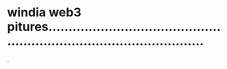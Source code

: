 # windia web3 pitures............................................................................................
.
